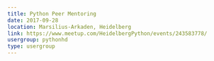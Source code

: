 ```yaml
---
title: Python Peer Mentoring
date: 2017-09-28
location: Marsilius-Arkaden, Heidelberg
link: https://www.meetup.com/HeidelbergPython/events/243583778/
usergroup: pythonhd
type: usergroup
---
```

